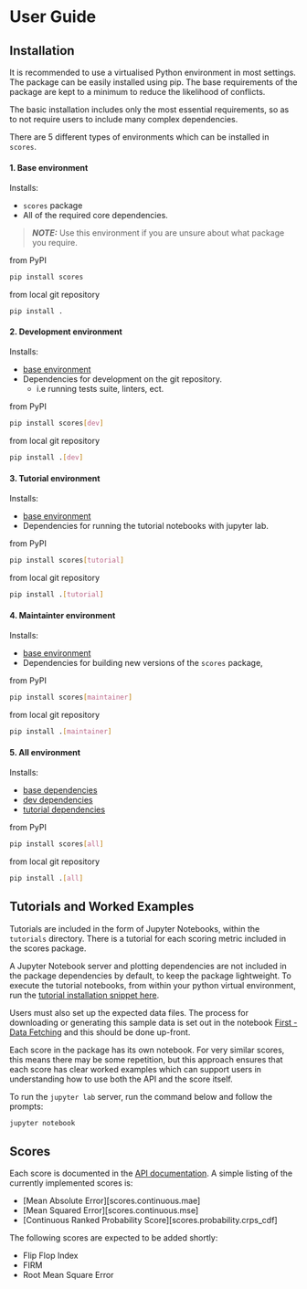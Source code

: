 # User Guide

## Installation

It is recommended to use a virtualised Python environment in most settings. The package can be easily installed using pip. The base requirements of the package are kept to a minimum to reduce the likelihood of conflicts.

The basic installation includes only the most essential requirements, so as to not require users to include many complex dependencies.

There are 5 different types of environments which can be installed in `scores`.

#### 1. Base environment <a name="base-env"></a>

Installs:

* `scores` package
* All of the required core dependencies.

> **_NOTE:_** Use this environment if you are unsure about what package you require.

from PyPI
```Bash
pip install scores
```

from local git repository
```
pip install .
```

#### 2. Development environment <a name="dev"></a>

Installs:

* [base environment](#base-env)
* Dependencies for development on the git repository.
  * i.e running tests suite, linters, ect.

from PyPI
```Bash
pip install scores[dev]
```

from local git repository
```bash
pip install .[dev]
```

#### 3. Tutorial environment <a name="tutorial"></a>

Installs:
* [base environment](#base-env)
* Dependencies for running the tutorial notebooks with jupyter lab.

from PyPI
```Bash
pip install scores[tutorial]
```

from local git repository
```bash
pip install .[tutorial]
```

#### 4. Maintainter environment <a name="maintainer"></a>

Installs:

* [base environment](#base-env)
* Dependencies for building new versions of the `scores` package,

from PyPI
```Bash
pip install scores[maintainer]
```

from local git repository
```bash
pip install .[maintainer]
```

#### 5. All environment <a name="all"></a>

Installs:

* [base dependencies](#base-env)
* [dev dependencies](#dev)
* [tutorial dependencies](#tutorial)

from PyPI
```Bash
pip install scores[all]
```

from local git repository
```bash
pip install .[all]
```

## Tutorials and Worked Examples

Tutorials are included in the form of Jupyter Notebooks, within the `tutorials` directory. There is a tutorial for each scoring metric included in the scores package.

A Jupyter Notebook server and plotting dependencies are not included in the package dependencies by default, to keep the package lightweight. To execute the tutorial notebooks, from within your python virtual environment, run the [tutorial installation snippet here](#tutorial).

Users must also set up the expected data files. The process for downloading or generating this sample data is set out in the notebook [First - Data Fetching](https://github.com/nci/scores/blob/main/tutorials/First%20-%20Data%20Fetching.ipynb) and this should be done up-front.

Each score in the package has its own notebook. For very similar scores, this means there may be some repetition, but this approach ensures that each score has clear worked examples which can support users in understanding how to use both the API and the score itself.

To run the `jupyter lab` server, run the command below and follow the prompts:

```bash
jupyter notebook
```

## Scores

Each score is documented in the [API documentation](api.md). A simple listing of the currently implemented scores is:

 - [Mean Absolute Error][scores.continuous.mae]
 - [Mean Squared Error][scores.continuous.mse]
 - [Continuous Ranked Probability Score][scores.probability.crps_cdf]

The following scores are expected to be added shortly:

 - Flip Flop Index
 - FIRM
 - Root Mean Square Error

